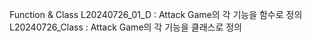 Function & Class 
L20240726_01_D : Attack Game의 각 기능을 함수로 정의
L20240726_Class : Attack Game의 각 기능을 클래스로 정의
